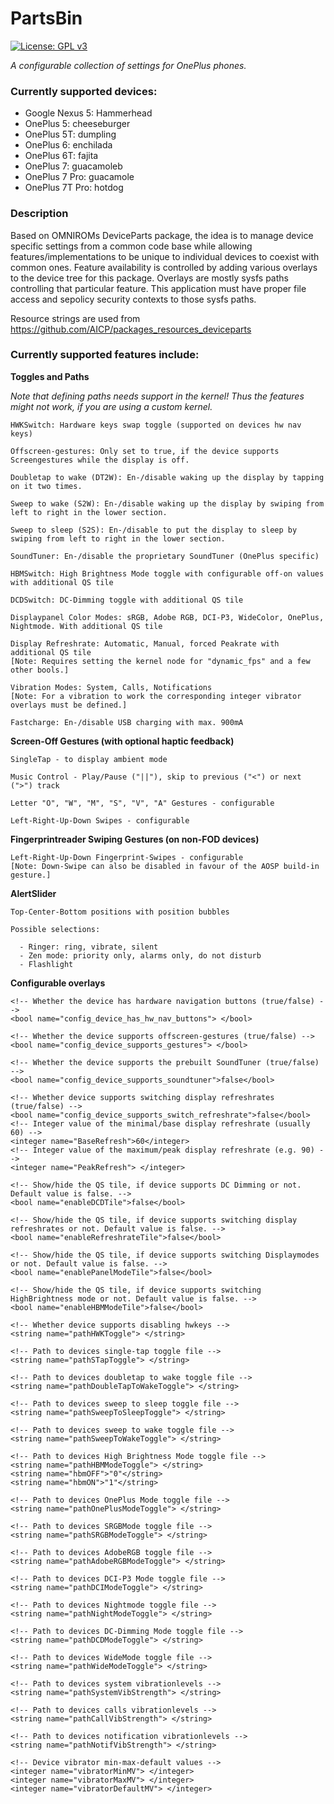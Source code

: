 # PartsBin
[![License: GPL v3](https://img.shields.io/badge/License-GPL%20v3-blue.svg)](./LICENSE.txt)

*A configurable collection of settings for OnePlus phones.*

### Currently supported devices:

  * Google Nexus 5: Hammerhead
  * OnePlus 5:      cheeseburger
  * OnePlus 5T:     dumpling
  * OnePlus 6:      enchilada
  * OnePlus 6T:     fajita
  * OnePlus 7:      guacamoleb
  * OnePlus 7 Pro:  guacamole
  * OnePlus 7T Pro: hotdog

### Description

Based on OMNIROMs DeviceParts package, the idea is to manage device specific
settings from a common code base while allowing features/implementations
to be unique to individual devices to coexist with common ones.
Feature availability is controlled by adding various overlays to the device
tree for this package. Overlays are mostly sysfs paths controlling that particular
feature.
This application must have proper file access and sepolicy security contexts to those sysfs paths.

Resource strings are used from https://github.com/AICP/packages_resources_deviceparts

### Currently supported features include:

**Toggles and Paths**

_Note that defining paths needs support in the kernel! Thus the features might not work, if you are using a custom kernel._

	HWKSwitch: Hardware keys swap toggle (supported on devices hw nav keys)

	Offscreen-gestures: Only set to true, if the device supports Screengestures while the display is off.

	Doubletap to wake (DT2W): En-/disable waking up the display by tapping on it two times.

	Sweep to wake (S2W): En-/disable waking up the display by swiping from left to right in the lower section.

	Sweep to sleep (S2S): En-/disable to put the display to sleep by swiping from left to right in the lower section.

	SoundTuner: En-/disable the proprietary SoundTuner (OnePlus specific)

	HBMSwitch: High Brightness Mode toggle with configurable off-on values with additional QS tile

	DCDSwitch: DC-Dimming toggle with additional QS tile

	Displaypanel Color Modes: sRGB, Adobe RGB, DCI-P3, WideColor, OnePlus, Nightmode. With additional QS tile

	Display Refreshrate: Automatic, Manual, forced Peakrate with additional QS tile
	[Note: Requires setting the kernel node for "dynamic_fps" and a few other bools.]

	Vibration Modes: System, Calls, Notifications
	[Note: For a vibration to work the corresponding integer vibrator overlays must be defined.]

	Fastcharge: En-/disable USB charging with max. 900mA

**Screen-Off Gestures (with optional haptic feedback)**

	SingleTap - to display ambient mode

	Music Control - Play/Pause ("||"), skip to previous ("<") or next (">") track

	Letter "O", "W", "M", "S", "V", "A" Gestures - configurable

	Left-Right-Up-Down Swipes - configurable

**Fingerprintreader Swiping Gestures (on non-FOD devices)**

	Left-Right-Up-Down Fingerprint-Swipes - configurable
	[Note: Down-Swipe can also be disabled in favour of the AOSP build-in gesture.]

**AlertSlider**

	Top-Center-Bottom positions with position bubbles

	Possible selections:

	  - Ringer: ring, vibrate, silent
	  - Zen mode: priority only, alarms only, do not disturb
	  - Flashlight

**Configurable overlays**

`<!-- Whether the device has hardware navigation buttons (true/false) -->`<br />
`<bool name="config_device_has_hw_nav_buttons"> </bool>`<br />

`<!-- Whether the device supports offscreen-gestures (true/false) -->`<br />
`<bool name="config_device_supports_gestures"> </bool>`<br />

`<!-- Whether the device supports the prebuilt SoundTuner (true/false) -->`<br />
`<bool name="config_device_supports_soundtuner">false</bool>`<br />

`<!-- Whether device supports switching display refreshrates (true/false) -->`<br />
`<bool name="config_device_supports_switch_refreshrate">false</bool>`<br />
`<!-- Integer value of the minimal/base display refreshrate (usually 60) -->`<br />
`<integer name="BaseRefresh">60</integer>`<br />
`<!-- Integer value of the maximum/peak display refreshrate (e.g. 90) -->`<br />
`<integer name="PeakRefresh"> </integer>`<br />

`<!-- Show/hide the QS tile, if device supports DC Dimming or not. Default value is false. -->`<br />
`<bool name="enableDCDTile">false</bool>`<br />

`<!-- Show/hide the QS tile, if device supports switching display refreshrates or not. Default value is false. -->`<br />
`<bool name="enableRefreshrateTile">false</bool>`<br />

`<!-- Show/hide the QS tile, if device supports switching Displaymodes or not. Default value is false. -->`<br />
`<bool name="enablePanelModeTile">false</bool>`<br />

`<!-- Show/hide the QS tile, if device supports switching HighBrightness mode or not. Default value is false. -->`<br />
`<bool name="enableHBMModeTile">false</bool>`<br />

`<!-- Whether device supports disabling hwkeys -->`<br />
`<string name="pathHWKToggle"> </string>`<br />

`<!-- Path to devices single-tap toggle file -->`<br />
`<string name="pathSTapToggle"> </string>`<br />

`<!-- Path to devices doubletap to wake toggle file -->`<br />
`<string name="pathDoubleTapToWakeToggle"> </string>`<br />

`<!-- Path to devices sweep to sleep toggle file -->`<br />
`<string name="pathSweepToSleepToggle"> </string>`<br />

`<!-- Path to devices sweep to wake toggle file -->`<br />
`<string name="pathSweepToWakeToggle"> </string>`<br />

`<!-- Path to devices High Brightness Mode toggle file -->`<br />
`<string name="pathHBMModeToggle"> </string>`<br />
`<string name="hbmOFF">"0"</string>`<br />
`<string name="hbmON">"1"</string>`<br />

`<!-- Path to devices OnePlus Mode toggle file -->`<br />
`<string name="pathOnePlusModeToggle"> </string>`<br />

`<!-- Path to devices SRGBMode toggle file -->`<br />
`<string name="pathSRGBModeToggle"> </string>`<br />

`<!-- Path to devices AdobeRGB toggle file -->`<br />
`<string name="pathAdobeRGBModeToggle"> </string>`<br />

`<!-- Path to devices DCI-P3 Mode toggle file -->`<br />
`<string name="pathDCIModeToggle"> </string>`<br />

`<!-- Path to devices Nightmode toggle file -->`<br />
`<string name="pathNightModeToggle"> </string>`<br />

`<!-- Path to devices DC-Dimming Mode toggle file -->`<br />
`<string name="pathDCDModeToggle"> </string>`<br />

`<!-- Path to devices WideMode toggle file -->`<br />
`<string name="pathWideModeToggle"> </string>`<br />

`<!-- Path to devices system vibrationlevels -->`<br />
`<string name="pathSystemVibStrength"> </string>`<br />

`<!-- Path to devices calls vibrationlevels -->`<br />
`<string name="pathCallVibStrength"> </string>`<br />

`<!-- Path to devices notification vibrationlevels -->`<br />
`<string name="pathNotifVibStrength"> </string>`<br />

`<!-- Device vibrator min-max-default values -->`<br />
`<integer name="vibratorMinMV"> </integer>`<br />
`<integer name="vibratorMaxMV"> </integer>`<br />
`<integer name="vibratorDefaultMV"> </integer>`<br />
